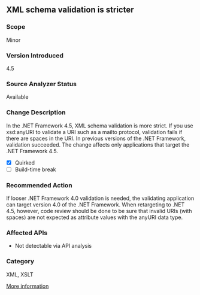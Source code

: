 ## XML schema validation is stricter

### Scope
Minor

### Version Introduced
4.5

### Source Analyzer Status
Available

### Change Description
In the .NET Framework 4.5, XML schema validation is more strict. If you use xsd:anyURI to validate a URI such as a mailto protocol, validation fails if there are spaces in the URI. In previous versions of the .NET Framework, validation succeeded. The change affects only applications that target the .NET Framework 4.5.

- [x] Quirked
- [ ] Build-time break

### Recommended Action
If looser .NET Framework 4.0 validation is needed, the validating application can target version 4.0 of the .NET Framework. When retargeting to .NET 4.5, however, code review should be done to be sure that invalid URIs (with spaces) are not expected as attribute values with the anyURI data type.

### Affected APIs
* Not detectable via API analysis

### Category
XML, XSLT

[More information](https://msdn.microsoft.com/en-us/library/hh367887\(v=vs.110\).aspx)

<!-- breaking change id: 2 -->
